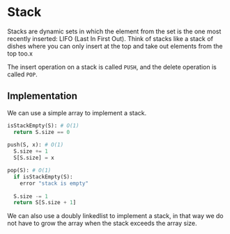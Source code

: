 # Stack
Stacks are dynamic sets in which the element from the set is the one most recently inserted: LIFO (Last In First Out). Think of stacks like a stack of dishes where you can only insert at the top and take out elements from the top too.x

The insert operation on a stack is called `PUSH`, and the delete operation is called `POP`.

## Implementation
We can use a simple array to implement a stack.

```python
isStackEmpty(S): # O(1)
  return S.size == 0
  
push(S, x): # O(1)
  S.size += 1
  S[S.size] = x

pop(S): # O(1)
  if isStackEmpty(S):
    error "stack is empty"
  
  S.size -= 1
  return S[S.size + 1]
```

We can also use a doubly linkedlist to implement a stack, in that way we do not have to grow the array when the stack exceeds the array size.
